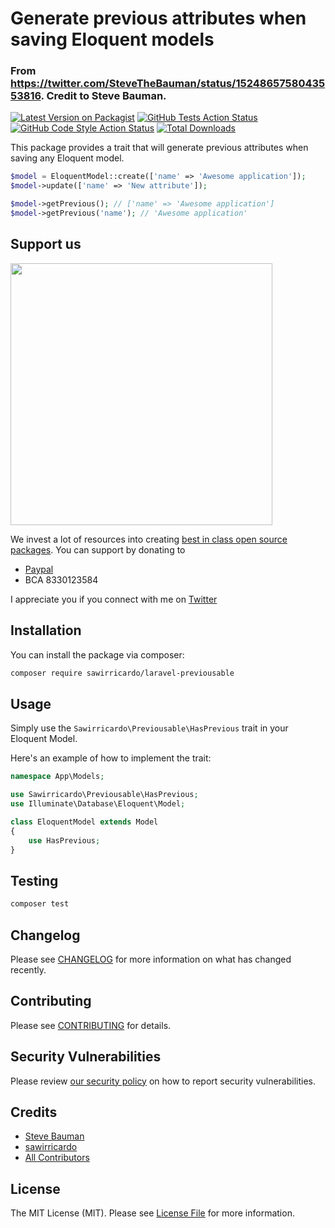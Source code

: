 # Generate previous attributes when saving Eloquent models

### From https://twitter.com/SteveTheBauman/status/1524865758043553816. Credit to Steve Bauman.

[![Latest Version on Packagist](https://img.shields.io/packagist/v/sawirricardo/laravel-previousable.svg?style=flat-square)](https://packagist.org/packages/sawirricardo/laravel-previousable)
[![GitHub Tests Action Status](https://img.shields.io/github/workflow/status/sawirricardo/laravel-previousable/run-tests?label=tests)](https://github.com/sawirricardo/laravel-previousable/actions?query=workflow%3Arun-tests+branch%3Amain)
[![GitHub Code Style Action Status](https://img.shields.io/github/workflow/status/sawirricardo/laravel-previousable/Check%20&%20fix%20styling?label=code%20style)](https://github.com/sawirricardo/laravel-previousable/actions?query=workflow%3A"Check+%26+fix+styling"+branch%3Amain)
[![Total Downloads](https://img.shields.io/packagist/dt/sawirricardo/laravel-previousable.svg?style=flat-square)](https://packagist.org/packages/sawirricardo/laravel-previousable)

This package provides a trait that will generate previous attributes when saving any Eloquent model.

```php
$model = EloquentModel::create(['name' => 'Awesome application']);
$model->update(['name' => 'New attribute']);

$model->getPrevious(); // ['name' => 'Awesome application']
$model->getPrevious('name'); // 'Awesome application'
```

## Support us

[<img src="https://github-ads.s3.eu-central-1.amazonaws.com/laravel-previousable.jpg?t=1" width="419px" />](https://spatie.be/github-ad-click/laravel-previousable)

We invest a lot of resources into creating [best in class open source packages](https://github.com/sawirricardo). You can support by donating to

-   [Paypal](https://paypal.me/sawirricardo)
-   BCA 8330123584

I appreciate you if you connect with me on [Twitter](https://twitter.com/RicardoSawir)

## Installation

You can install the package via composer:

```bash
composer require sawirricardo/laravel-previousable
```

## Usage

Simply use the `Sawirricardo\Previousable\HasPrevious` trait in your Eloquent Model.

Here's an example of how to implement the trait:

```php
namespace App\Models;

use Sawirricardo\Previousable\HasPrevious;
use Illuminate\Database\Eloquent\Model;

class EloquentModel extends Model
{
    use HasPrevious;
}
```

## Testing

```bash
composer test
```

## Changelog

Please see [CHANGELOG](CHANGELOG.md) for more information on what has changed recently.

## Contributing

Please see [CONTRIBUTING](https://github.com/spatie/.github/blob/main/CONTRIBUTING.md) for details.

## Security Vulnerabilities

Please review [our security policy](../../security/policy) on how to report security vulnerabilities.

## Credits

-   [Steve Bauman](https://twitter.com/SteveTheBauman)
-   [sawirricardo](https://github.com/sawirricardo)
-   [All Contributors](../../contributors)

## License

The MIT License (MIT). Please see [License File](LICENSE.md) for more information.
